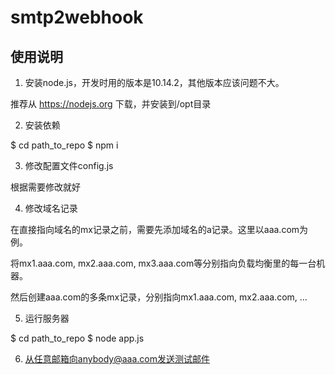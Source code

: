 # smtp2webhook

## 使用说明

1. 安装node.js，开发时用的版本是10.14.2，其他版本应该问题不大。

推荐从 https://nodejs.org 下载，并安装到/opt目录

2. 安装依赖

$ cd path_to_repo
$ npm i

3. 修改配置文件config.js

根据需要修改就好

4. 修改域名记录

在直接指向域名的mx记录之前，需要先添加域名的a记录。这里以aaa.com为例。

将mx1.aaa.com, mx2.aaa.com, mx3.aaa.com等分别指向负载均衡里的每一台机器。

然后创建aaa.com的多条mx记录，分别指向mx1.aaa.com, mx2.aaa.com, ...

5. 运行服务器

$ cd path_to_repo
$ node app.js

6. 从任意邮箱向anybody@aaa.com发送测试邮件
